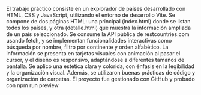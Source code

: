 El trabajo práctico consiste en un explorador de países desarrollado con HTML, CSS y JavaScript, utilizando el entorno de desarrollo Vite.
Se compone de dos páginas HTML: una principal (index.html) donde se listan todos los países, y otra (detalle.html) que muestra la información ampliada de un país seleccionado.
Se consume la API pública de restcountries.com usando fetch, y se implementan funcionalidades interactivas como búsqueda por nombre, filtro por continente y orden alfabético. La información se presenta en tarjetas visuales con animación al pasar el cursor, y el diseño es responsivo, adaptándose a diferentes tamaños de pantalla.
Se aplicó una estética clara y colorida, con énfasis en la legibilidad y la organización visual.
Además, se utilizaron buenas prácticas de código y organización de carpetas.
El proyecto fue gestionado con GitHub y probado con npm run preview
